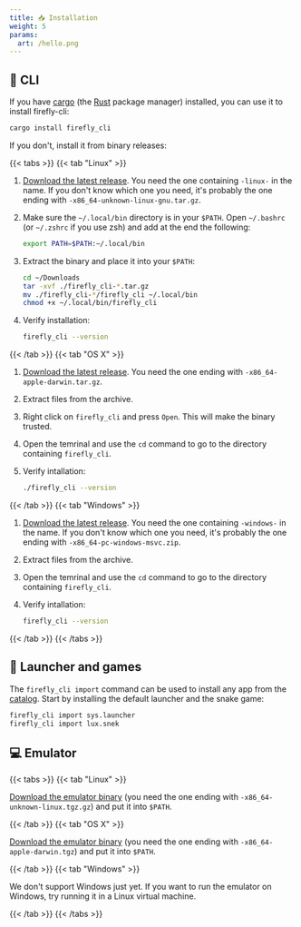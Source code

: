 ```yaml
---
title: 📥 Installation
weight: 5
params:
  art: /hello.png
---
```


## 🐚 CLI

If you have [cargo](https://doc.rust-lang.org/cargo/) (the [Rust](https://www.rust-lang.org/) package manager) installed, you can use it to install firefly-cli:

```bash
cargo install firefly_cli
```

If you don't, install it from binary releases:

{{< tabs >}}
{{< tab "Linux" >}}

1. [Download the latest release](https://github.com/firefly-zero/firefly-cli/releases/latest). You need the one containing `-linux-` in the name. If you don't know which one you need, it's probably the one ending with `-x86_64-unknown-linux-gnu.tar.gz`.
1. Make sure the `~/.local/bin` directory is in your `$PATH`. Open `~/.bashrc` (or `~/.zshrc` if you use zsh) and add at the end the following:

    ```bash
    export PATH=$PATH:~/.local/bin
    ```

1. Extract the binary and place it into your `$PATH`:

    ```bash
    cd ~/Downloads
    tar -xvf ./firefly_cli-*.tar.gz
    mv ./firefly_cli-*/firefly_cli ~/.local/bin
    chmod +x ~/.local/bin/firefly_cli
    ```

1. Verify installation:

    ```bash
    firefly_cli --version
    ```

{{< /tab >}}
{{< tab "OS X" >}}

1. [Download the latest release](https://github.com/firefly-zero/firefly-cli/releases/latest). You need the one ending with `-x86_64-apple-darwin.tar.gz`.
1. Extract files from the archive.
1. Right click on `firefly_cli` and press `Open`. This will make the binary trusted.
1. Open the temrinal and use the `cd` command to go to the directory containing `firefly_cli`.
1. Verify intallation:

    ```bash
    ./firefly_cli --version
    ```

{{< /tab >}}
{{< tab "Windows" >}}

1. [Download the latest release](https://github.com/firefly-zero/firefly-cli/releases/latest). You need the one containing `-windows-` in the name. If you don't know which one you need, it's probably the one ending with `-x86_64-pc-windows-msvc.zip`.
1. Extract files from the archive.
1. Open the temrinal and use the `cd` command to go to the directory containing `firefly_cli`.
1. Verify intallation:

    ```bash
    firefly_cli --version
    ```

{{< /tab >}}
{{< /tabs >}}

## 🚀 Launcher and games

The `firefly_cli import` command can be used to install any app from the [catalog](https://catalog.fireflyzero.com/). Start by installing the default launcher and the snake game:

```bash
firefly_cli import sys.launcher
firefly_cli import lux.snek
```

## 💻 Emulator

{{< tabs >}}
{{< tab "Linux" >}}

[Download the emulator binary](https://github.com/firefly-zero/firefly-emulator-bin/releases/latest) (you need the one ending with `-x86_64-unknown-linux.tgz.gz`) and put it into `$PATH`.

{{< /tab >}}
{{< tab "OS X" >}}

[Download the emulator binary](https://github.com/firefly-zero/firefly-emulator-bin/releases/latest) (you need the one ending with `-x86_64-apple-darwin.tgz`) and put it into `$PATH`.

{{< /tab >}}
{{< tab "Windows" >}}

We don't support Windows just yet. If you want to run the emulator on Windows, try running it in a Linux virtual machine.

{{< /tab >}}
{{< /tabs >}}
